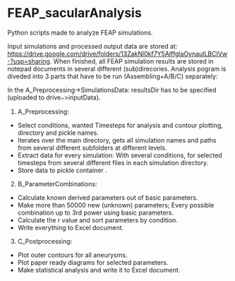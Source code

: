 # FEAP_sacularAnalysis


Python scripts made to analyze FEAP simulations. 

Input simulations and processed output data are stored at: https://drive.google.com/drive/folders/13ZakNl0kf7Y5AIffglaOynaulLBCIVw-?usp=sharing.
When finished, all FEAP simulation results are stored in notepad documents in several different (sub)direcories. 
Analysis pogram is diveded into 3 parts that have to be run (Assembling+A/B/C) separately:

In the A_Preprocessing̣->SimulationsData: resultsDir has to be specified (uploaded to drive⨪>inputData). 
1) A_Preprocessing:
  - Select conditions, wanted Timesteps for analysis and contour plotting, directory and pickle names.
  - Iterates over the main directory, gets all simulation names and paths from several different subfolders at different levels. 
  - Extract data for every simulation: With several conditions, for selected timesteps from several different files in each simulation directory.
  - Store data to pickle container .
  
  
2) B_ParameterCombinations:
  - Calculate known derived parameters out of basic parameters.
  - Make more than 50000 new (unknown) parameters; Every possible combination up to 3rd power using basic parameters.
  - Calculate the r value and sort parameters by condition. 
  - Write everything to Excel document.
  
  
3) C_Postprocessing:
  - Plot outer contours for all aneurysms.
  - Plot paper ready diagrams for selected parameters.
  - Make statistical analysis and write it to Excel document.
